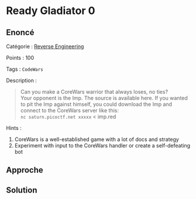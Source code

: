 # Ready Gladiator 0

## Enoncé
Catégorie : [Reverse Engineering](../)

Points : 100

Tags : `CodeWars`

Description :
> Can you make a CoreWars warrior that always loses, no ties?  
> Your opponent is the Imp. The source is available here. If you wanted to pit the Imp against himself, you could download the Imp and connect to the CoreWars server like this:  
> `nc saturn.picoctf.net xxxxx` < imp.red

Hints :
1. CoreWars is a well-established game with a lot of docs and strategy
2. Experiment with input to the CoreWars handler or create a self-defeating bot


## Approche

## Solution
